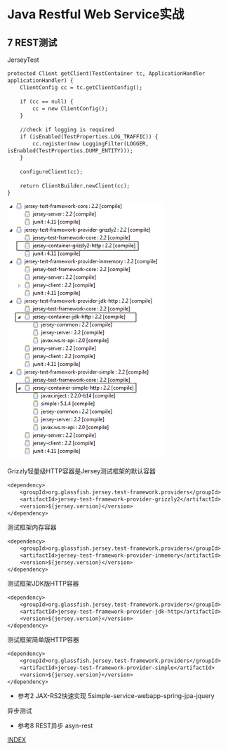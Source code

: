 # Java Restful Web Service实战 #
## 7 REST测试 ##

JerseyTest

    protected Client getClient(TestContainer tc, ApplicationHandler applicationHandler) {
        ClientConfig cc = tc.getClientConfig();

        if (cc == null) {
            cc = new ClientConfig();
        }

        //check if logging is required
        if (isEnabled(TestProperties.LOG_TRAFFIC)) {
            cc.register(new LoggingFilter(LOGGER, isEnabled(TestProperties.DUMP_ENTITY)));
        }

        configureClient(cc);

        return ClientBuilder.newClient(cc);
    }

![test-containers](image/test-containers.png)

Grizzly轻量级HTTP容器是Jersey测试框架的默认容器

	<dependency>
		<groupId>org.glassfish.jersey.test-framework.providers</groupId>
		<artifactId>jersey-test-framework-provider-grizzly2</artifactId>
		<version>${jersey.version}</version>
	</dependency>

测试框架内存容器

	<dependency>
		<groupId>org.glassfish.jersey.test-framework.providers</groupId>
		<artifactId>jersey-test-framework-provider-inmemory</artifactId>
		<version>${jersey.version}</version>
	</dependency>

测试框架JDK版HTTP容器

	<dependency>
		<groupId>org.glassfish.jersey.test-framework.providers</groupId>
		<artifactId>jersey-test-framework-provider-jdk-http</artifactId>
		<version>${jersey.version}</version>
	</dependency>

测试框架简单版HTTP容器

	<dependency>
		<groupId>org.glassfish.jersey.test-framework.providers</groupId>
		<artifactId>jersey-test-framework-provider-simple</artifactId>
		<version>${jersey.version}</version>
	</dependency>

- 参考2 JAX-RS2快速实现 5simple-service-webapp-spring-jpa-jquery

异步测试

- 参考8 REST异步 asyn-rest


[INDEX](/README.md)
